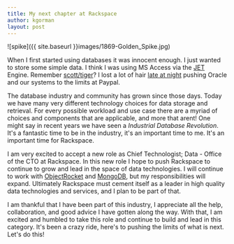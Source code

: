 ```yaml
---
title: My next chapter at Rackspace
author: kgorman
layout: post
---
```


![spike]({{ site.baseurl }}images/1869-Golden_Spike.jpg)

When I first started using databases it was innocent enough. I just wanted to store some simple data. I think I was using MS Access via the [JET](http://en.wikipedia.org/wiki/Microsoft_Jet_Database_Engine) Engine. Remember [scott/tiger](http://www.orafaq.com/wiki/SCOTT)? I lost a lot of hair [late at night](http://lists.samba.org/archive/rsync/2003-February/005102.html) pushing Oracle and our systems to the limits at Paypal.

The database industry and community has grown since those days. Today we have many very different technology choices for data storage and retrieval. For every possible workload and use case there are a myriad of choices and components that are applicable, and more that arent! One might say in recent years we have seen a *Industrial Database Revolution*. It's a fantastic time to be in the industry, it's an important time to me. It's an important time for Rackspace.

I am very excited to accept a new role as Chief Technologist; Data - Office of the CTO at Rackspace. In this new role I hope to push Rackspace to continue to grow and lead in the space of data technologies. I will continue to work with [ObjectRocket](http://www.objectrocket.com) and [MongoDB](http://en.wikipedia.org/wiki/MongoDB), but my responsibilities will expand. Ultimately Rackspace must cement itself as a leader in high quality data technologies and services, and I plan to be part of that.

I am thankful that I have been part of this industry, I appreciate all the help, collaboration, and good advice I have gotten along the way. With that, I am excited and humbled to take this role and continue to build and lead in this category. It's been a crazy ride, here's to pushing the limits of what is next. Let's do this!

